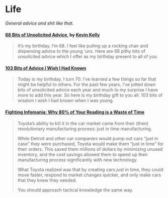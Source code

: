 # Life

*General advice and shit like that.*

#### [68 Bits of Unsolicited Advice](https://kk.org/thetechnium/68-bits-of-unsolicited-advice/), by [Kevin Kelly](https://twitter.com/kevin2kelly)

> It’s my birthday. I’m 68. I feel like pulling up a rocking chair and dispensing advice to the young ‘uns. Here are 68 pithy bits of unsolicited advice which I offer as my birthday present to all of you.

#### [103 Bits of Advice I Wish I Had Known](https://kk.org/thetechnium/103-bits-of-advice-i-wish-i-had-known/)

> Today is my birthday. I turn 70. I’ve learned a few things so far that might be helpful to others. For the past few years, I’ve jotted down bits of unsolicited advice each year and much to my surprise I have more to add this year. So here is my birthday gift to you all: 103 bits of wisdom I wish I had known when I was young.

#### [Fighting Infomania: Why 80% of Your Reading is a Waste of Time](https://www.nateliason.com/blog/infomania)

> Toyota’s ability to kill it in the car market came from their (then) revolutionary manufacturing process: just in time manufacturing.
>
> While Detroit and other car companies would pump out cars “just in case” they were purchased, Toyota would make them “just in time” for their orders. This saved them millions of dollars by minimizing unused inventory, and the cost savings allowed them to speed up their manufacturing process significantly with new technology.
>
> What Toyota realized was that by creating cars just in time, they could move faster, respond to market changes quicker, and only make cars that they knew they needed.
>
> You should approach tactical knowledge the same way.
